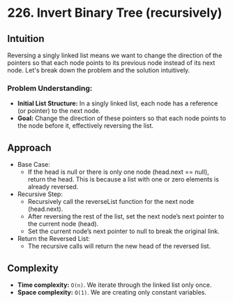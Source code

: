 # 226. Invert Binary Tree (recursively)

## Intuition

Reversing a singly linked list means we want to change the direction of the pointers so that each node points to its
previous node instead of its next node. Let's break down the problem and the solution intuitively.

### Problem Understanding:

- **Initial List Structure:** In a singly linked list, each node has a reference (or pointer) to the next node.
- **Goal:** Change the direction of these pointers so that each node points to the node before it, effectively reversing
  the list.

## Approach

- Base Case:
    - If the head is null or there is only one node (head.next == null), return the head. This is because a list with
      one or zero elements is already reversed.
- Recursive Step:
    - Recursively call the reverseList function for the next node (head.next).
    - After reversing the rest of the list, set the next node’s next pointer to the current node (head).
    - Set the current node’s next pointer to null to break the original link.
- Return the Reversed List:
    - The recursive calls will return the new head of the reversed list.

## Complexity

- **Time complexity:** `O(n)`. We iterate through the linked list only once.
- **Space complexity:** `O(1)`. We are creating only constant variables.